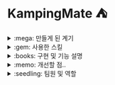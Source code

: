 # KampingMate ⛺
<details>
  <summary>
    :mega: 만들게 된 계기
  </summary>
  <br>

저희 팀이 [KampingMate]를 만들게 된 계기는...
</details>

<details>
  <summary>
    :gem: 사용한 스킬
  </summary>
  <br>

![ORACLE](https://img.shields.io/badge/Oracle-F80000?style=for-the-badge&logo=oracle&logoColor=black)
![JAVA](https://img.shields.io/badge/Java-ED8B00?style=for-the-badge&logo=openjdk&logoColor=white)
![JS](https://img.shields.io/badge/JavaScript-F7DF1E?style=for-the-badge&logo=JavaScript&logoColor=white)
![SPRING](https://img.shields.io/badge/Spring-6DB33F?style=for-the-badge&logo=spring&logoColor=white)
![CSS](https://img.shields.io/badge/CSS-239120?&style=for-the-badge&logo=css3&logoColor=white)<br>
![HTML](https://img.shields.io/badge/HTML-239120?style=for-the-badge&logo=html5&logoColor=white)
![JQUERY](https://img.shields.io/badge/jQuery-0769AD?style=for-the-badge&logo=jquery&logoColor=white)
![PYTHON](https://img.shields.io/badge/Python-14354C?style=for-the-badge&logo=python&logoColor=white)<br>
...
</details>

<details>
  <summary>
    :books: 구현 및 기능 설명
  </summary>
  <br>
   📽️<a href="https://www.canva.com/design/DAGJATX1u_Y/7HCcmqUqGlDUzPuIIvNsZQ/view?utm_content=DAGJATX1u_Y&utm_campaign=designshare&utm_medium=link&utm_source=editor#14"> [PPT 자료]</a>
    
로그인 페이지 : api를 통한 소셜 로그인 기능  
<img src="https://github.com/KampingMate/KampingMate/assets/167276559/2e8e50ac-db5c-4a8b-83f3-de3804aaa6b0" width="400" height="300">  
회원가입 페이지 : 이메일과 핸드폰으로 본인 인증 기능  
<img src="https://github.com/KampingMate/KampingMate/assets/167276559/1cf2f1d2-de93-47cc-b1dc-e7238bfe912e" width="400" height="300">
<img src="https://github.com/KampingMate/KampingMate/assets/167276559/01b46b35-7385-4437-8b71-5dc2e9f11ab7" width="400" height="300">  
<hr>
메인 페이지  
[고캠핑 api를 이용해서 캠핑장 리스트 나열]  
<img src="https://github.com/KampingMate/KampingMate/assets/167276559/1a38f50c-aa0a-4ba5-81cf-d75cc4e3d882" width="400" height="300">  
[네이버 쇼핑 api를 이용해서 캠핑 용품 추천]  
<img src="https://github.com/KampingMate/KampingMate/assets/167276559/8868beb6-ce9b-4e5a-8275-67ad981cadc1" width="400" height="400">
<img src="https://github.com/KampingMate/KampingMate/assets/167276559/e8557d45-bf60-4615-b8e5-28c096523872" width="400" height="400">  
[기상청 api를 이용해서 날씨 정보 표시]  
> 현재온도, 최고온도, 최저온도, 하늘상태, 습도 표시  
> 오늘, 내일, 모레 버튼을 통해 그날의 기온을 그래프화
<img src="https://github.com/KampingMate/KampingMate/assets/167276559/0953f754-8dfe-4f96-b3ef-e8fff2683aed" width="300" height="300">
<img src="https://github.com/KampingMate/KampingMate/assets/167276559/e9e1df85-3e73-41e8-968b-6e57902b7f1b" width="300" height="300">
<img src="https://github.com/KampingMate/KampingMate/assets/167276559/1ce5821c-5221-4bc8-867a-4009aaa8763a" width="300" height="300"><br>
[유튜브 api를 이용해서 유튜브 "오늘비와"채널의 최신순으로 정렬해서 10개 나열]  
<img src="https://github.com/KampingMate/KampingMate/assets/167276559/9fcd4ea5-8ac1-4053-9538-dc9ec9ea5e97" width="500" height="350"><br>
[네이버 뉴스 api를 이용해서 캠핑 관련 기사를 최신순으로 정렬해서 10개 나열]<br>
<img src="https://github.com/KampingMate/KampingMate/assets/167276559/72d325a4-404d-4fe0-84fa-7456a502f5cf" width="400" height="300">  
<hr>
소개 페이지
> 간단한 소개글과 설명글
<img src="https://github.com/KampingMate/KampingMate/assets/167276559/e3673352-afe0-4080-9a4f-8fb1ee139f5e" width="400" height="300">
<img src="https://github.com/KampingMate/KampingMate/assets/167276559/cf6707c8-3604-4c28-8717-5f61bf4629b8" width="400" height="300">
<img src="https://github.com/KampingMate/KampingMate/assets/167276559/b7a9c5ba-2897-4bf8-9491-53628bcfedf3" width="400" height="300">
<img src="https://github.com/KampingMate/KampingMate/assets/167276559/137e8453-0a2f-43f3-bd8a-8db20567a832" width="400" height="300">
<img src="https://github.com/KampingMate/KampingMate/assets/167276559/3f9fd157-2f87-45ae-9620-c8f0cfc34f0f" width="400" height="300">
<img src="https://github.com/KampingMate/KampingMate/assets/167276559/bb2e5fbf-390d-4f9a-900d-5b507ccec5e3" width="400" height="300">



</details>

<details>
  <summary>
    :memo: 개선할 점..
  </summary>
  <br>
   <ul>
     <li>다양한 소셜 로그인 추가</li>
     <li>중기예보 api를 이용해서 일주일 일기예보도 볼 수 있게...</li>
     <li>다양한 기상청 api를 이용해서 자외선 지수, 미세먼지 등 다양한 데이터 시각화....</li>
     <li>...</li>
   </ul>
</details>


<details>
  <summary>
    :seedling: 팀원 및 역할
  </summary>
  <br>
  :crown: 오세현 : 전체 CSS + 메인(일기예보 API, 유튜브 API)
  <br>
  :crown: 배재천 : 캠핑 추천시스템(고캠핑 API) + 소셜 로그인(네이버 API, 카카오 API, 구글 API) 및 회원가입(이메일 인증, 핸드폰 인증) + 캘린더
  <br>
  :crown: 정영훈 : 캠핑 추천시스템(고캠핑 API) + 소셜 로그인(네이버 API, 카카오 API, 구글 API) 및 회원가입(이메일 인증, 핸드폰 인증) + 메인(네이버 쇼핑 API) + 채팅방 (WebSocket 활용)
  <br>
  :crown: 전선아 : 관리자페이지 + 마이페이지(OOO API를 통한 프로필 이미지 저장) + 공지사항/이벤트페이지 + 메인(캠핑 관련 기사 API) + QR코드
  <br>
  :crown: 권민채 : 지도페이지(카카오 맵 API) + 리뷰페이지(SNS 공유) + 예약페이지 + 가이드페이지(네이버카페, 유튜브 크롤링) + 레시피데이터 활용
  <br>
</details>















